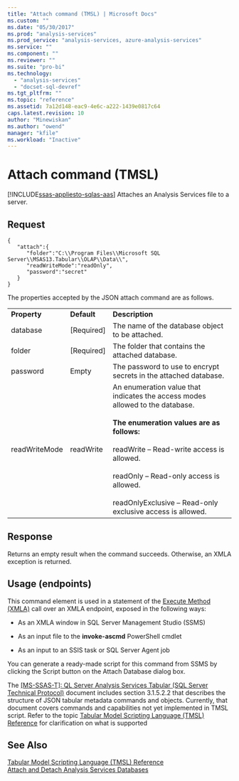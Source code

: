 ```yaml
---
title: "Attach command (TMSL) | Microsoft Docs"
ms.custom: ""
ms.date: "05/30/2017"
ms.prod: "analysis-services"
ms.prod_service: "analysis-services, azure-analysis-services"
ms.service: ""
ms.component: ""
ms.reviewer: ""
ms.suite: "pro-bi"
ms.technology: 
  - "analysis-services"
  - "docset-sql-devref"
ms.tgt_pltfrm: ""
ms.topic: "reference"
ms.assetid: 7a12d148-eac9-4e6c-a222-1439e0817c64
caps.latest.revision: 10
author: "Minewiskan"
ms.author: "owend"
manager: "kfile"
ms.workload: "Inactive"
---
```

# Attach command (TMSL)
[!INCLUDE[ssas-appliesto-sqlas-aas](../../includes/ssas-appliesto-sqlas-aas.md)]
  Attaches an Analysis Services file to a server.  
  
  
## Request  
  
```  
{   
   "attach":{   
      "folder":"C:\\Program Files\\Microsoft SQL Server\\MSAS13.Tabular\\OLAP\\Data\\",  
      "readWriteMode":"readOnly",  
      "password":"secret"  
   }  
}  
```  
  
 The properties accepted by the JSON attach command are as follows.  
  
||||  
|-|-|-|  
|**Property**|**Default**|**Description**|  
|database|[Required]|The name of the database object to be attached.|  
|folder|[Required]|The folder that contains the attached database.|  
|password|Empty|The password to use to encrypt secrets in the attached database.|  
|readWriteMode|readWrite|An enumeration value that indicates the access modes allowed to the database.<br /><br /> **The enumeration values are as follows:**<br /><br /> readWrite – Read-write access is allowed.<br /><br /> readOnly – Read-only access is allowed.<br /><br /> readOnlyExclusive – Read-only exclusive access is allowed.|  
  
## Response  
 Returns an empty result when the command succeeds. Otherwise, an XMLA exception is returned.  
  
## Usage (endpoints)  
 This command element is used in  a statement of the [Execute Method &#40;XMLA&#41;](../../analysis-services/xmla/xml-elements-methods-execute.md) call over an XMLA endpoint, exposed in the following ways:  
  
-   As an XMLA window in SQL Server Management Studio (SSMS)  
  
-   As an input file to the **invoke-ascmd** PowerShell cmdlet  
  
-   As an input to an SSIS task or SQL Server Agent job  
  
 You can generate a ready-made script  for this command from SSMS by clicking the Script button on the Attach Database dialog box.  
  
 The [\[MS-SSAS-T\]: QL Server Analysis Services Tabular (SQL Server Technical Protocol)](http://go.microsoft.com/fwlink/p/?LinkId=784855) document includes section 3.1.5.2.2 that describes the structure of JSON tabular metadata commands and objects. Currently, that document covers commands and capabilities not yet implemented in TMSL script. Refer to the topic [Tabular Model Scripting Language &#40;TMSL&#41; Reference](../../analysis-services/tabular-model-scripting-language-tmsl-reference.md) for clarification on what is supported  

## See Also  
 [Tabular Model Scripting Language &#40;TMSL&#41; Reference](../../analysis-services/tabular-model-scripting-language-tmsl-reference.md)   
 [Attach and Detach Analysis Services Databases](../../analysis-services/multidimensional-models/attach-and-detach-analysis-services-databases.md)  
  
  
